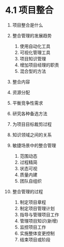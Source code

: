 # 4.1 项目整合

1. 项目整合是什么

2. 整合管理的发展趋势

   1. 使用自动化工具
   2. 可视化管理工具
   3. 项目知识管理
   4. 增加项目经理的职责
   5. 混合型的方法

3.  整合内容

   1. 资源分配
   2. 平衡竞争性需求
   3. 研究各种备选方法
   4. 为项目目标裁剪过程
   5. 知识领域之间的关系

4. 敏捷场景中的整合管理

   1. 范围动态
   2. 过程精简
   3. 状态可视
   4. 质量内建
   5. 团队自组织

5. 整合管理的过程

   1. 制定项目章程
   2. 制定项目管理计划
   3. 指导与管理项目工作
   4. 管理项目知识(新增)
   5. 监控项目工作
   6. 实施整体变更控制
   7. 结束项目或阶段

   

